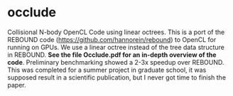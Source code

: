 # occlude
Collisional N-body OpenCL Code using linear octrees. This is a port of the REBOUND code (https://github.com/hannorein/rebound)  to OpenCL for running on GPUs. We use a linear octree instead of the tree data structure in REBOUND. **See the file Occlude.pdf for an in-depth overview of the code**. Preliminary benchmarking showed a 2-3x speedup over REBOUND. This was completed for a summer project in graduate school, it was supposed result in a scientific publication, but I never got time to finish the paper.
